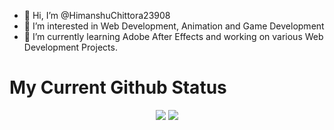 - 👋 Hi, I’m @HimanshuChittora23908
- 👀 I’m interested in Web Development, Animation and Game Development
- 🌱 I’m currently learning Adobe After Effects and working on various Web Development Projects. 

# My Current Github Status

<p align="center">
    <img src="https://github-readme-stats.vercel.app/api?username=HimanshuChittora23908&title_color=8957e5&text_color=c9d1d9&icon_color=3fb950&bg_color=0d1117&hide_border=true&hide_title=true&show_icons=true&include_all_commits=true&count_private=true">
    <img src="https://github-readme-stats.vercel.app/api/top-langs/?username=HimanshuChittora23908&title_color=f0883e&text_color=c9d1d9&bg_color=0d1117&hide_border=true&hide=html&layout=compact&langs_count=7">
</p>
